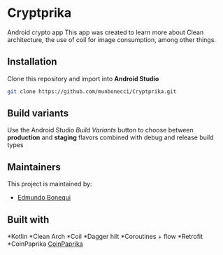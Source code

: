 # Cryptprika

Android crypto app This app was created to learn more about Clean architecture, the use of coil for
image consumption, among other things.

## Installation

Clone this repository and import into **Android Studio**

```bash
git clone https://github.com/munbonecci/Cryptprika.git
```

## Build variants

Use the Android Studio *Build Variants* button to choose between **production** and **staging**
flavors combined with debug and release build types

## Maintainers

This project is maintained by:

* [Edmundo Bonequi](http://github.com/munbonecci)

## Built with

*Kotlin
*Clean Arch
*Coil
*Dagger hilt
*Coroutines + flow
*Retrofit
*CoinPaprika [CoinPaprika](https://api.coinpaprika.com/)
